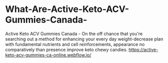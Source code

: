 # What-Are-Active-Keto-ACV-Gummies-Canada-
Active Keto ACV Gummies Canada - On the off chance that you're searching out a method for enhancing your every day weight-decrease plan with fundamental nutrients and cell reinforcements, appearance no comparatively than presence improve keto chewy candies. https://active-keto-acv-gummies-ca-online.webflow.io/
